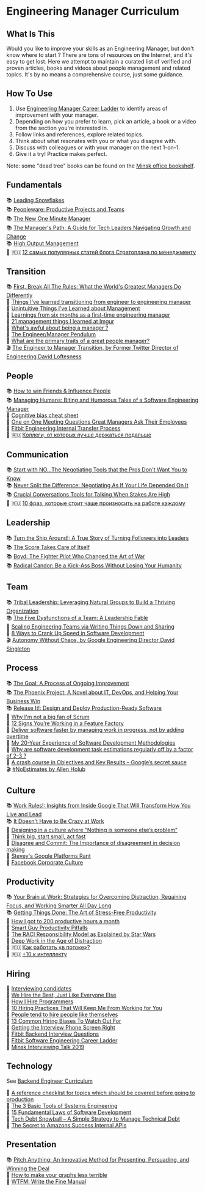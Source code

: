 # Engineering Manager Curriculum

## What Is This

Would you like to improve your skills as an Engineering Manager, but don't know where to start ? There are tons of resources on the Internet, and it's easy to get lost. Here we attempt to maintain a curated list of verified and proven articles, books and videos about people management and related topics. It's by no means a comprehensive course, just some guidance.

## How To Use

1. Use [Engineering Manager Career Ladder](https://wiki.fitbit.com/display/IPD/Software+Manager+Career+Ladder) to identify areas of improvement with your manager.
2. Depending on how you prefer to learn, pick an article, a book or a video from the section you're interested in. 
3. Follow links and references, explore related topics.
4. Think about what resonates with you or what you disagree with. 
5. Discuss with colleagues or with your manager on the next 1-on-1.
6. Give it a try! Practice makes perfect.

Note: some "dead tree" books can be found on the [Minsk office bookshelf](https://wiki.fitbit.com/display/intranet/Minsk+Bookshelf>).

## Fundamentals
📚 [Leading Snowflakes](https://leadingsnowflakes.com "Leading Snowflakes offers you proven tools and practices for improving your management skills that you can implement – starting today. It gives very concrete advice, and it explains the people side in terms of skills that may already be familiar to you as an engineer.")  
📚 [Peopleware: Productive Projects and Teams](https://www.amazon.com/dp/0321934113/ref=cm_sw_em_r_mt_dp_U_dEUTDbKXDMDVH "Think about the social and human issues in software development. This is the only way we’re going to make more humane, productive workplaces.")  
📚 [The New One Minute Manager](https://www.amazon.com/dp/8172234996/ref=cm_sw_em_r_mt_dp_U_5nUTDbCKMYCPS "It’s basically a short story about a manager who is very good at his job, particularly in one area. It’s like a GitHub gist that solves a problem in under 100 lines of code.")  
📚 [The Manager's Path: A Guide for Tech Leaders Navigating Growth and Change](https://www.amazon.com/dp/1491973897/ref=cm_sw_em_r_mt_dp_U_muUTDb1GWFGVB "What makes this book awesome is that it offers a clear and simple description of your responsibilities and goals at every step in the leadership ladder.")  
📚 [High Output Management](https://www.amazon.com/dp/0679762884/ref=cm_sw_em_r_mt_dp_U_WvUTDb7DE8BGY "A landmark book by Intel CEO Andy Grove. Introduced many of the management best practices such as 1-1, OKR, etc.")   
📃 🇷🇺 [12 самых популярных статей блога Стратоплана по менеджменту](https://habr.com/ru/company/stratoplan/blog/257301/)

## Transition
📚 [First, Break All The Rules: What the World's Greatest Managers Do Differently](https://www.amazon.com/dp/1595621113/ref=cm_sw_em_r_mt_dp_U_kDUTDbA313HF6 "You’re rarely given much training and the examples around you are often more of what *not* to do. This book is a compilation of over 80,000 managers and 2,000,000 employees studied by Gallup and the key actions they found that make great managers, which are not what you’d expect. ")   
📃 [Things I've learned transitioning from engineer to engineering manager](https://blog.pragmaticengineer.com/things-ive-learned-transitioning-from-engineer-to-engineering-manager/)  
📃 [Unintuitive Things I’ve Learned about Management](https://medium.com/the-year-of-the-looking-glass/unintuitive-things-i-ve-learned-about-management-f2c42d68604b#.2z9av4pzs)  
📃 [Learnings from six months as a first-time engineering manager](http://www.dein.fr/2014-01-29-learnings-from-six-months-as-a-first-time.html)  
📃 [21 management things I learned at Imgur](https://medium.com/@gerstenzang/21-management-things-i-learned-at-imgur-7abb72bdf8bf)  
📃 [What's awful about being a manager ?](https://www.onebigfluke.com/2016/04/whats-awful-building-software.html)   
📃 [The Engineer/Manager Pendulum](https://charity.wtf/2017/05/11/the-engineer-manager-pendulum/)  
📃 [What are the primary traits of a great people manager?](https://www.quora.com/What-are-the-primary-traits-of-a-great-people-manager)  
🎬 [The Engineer to Manager Transition, by Former Twitter Director of Engineering David Loftesness](https://www.youtube.com/watch?v=qaHEy1I2M5Q)  

## People
📚 [How to win Friends & Influence People](https://www.amazon.com/dp/8189297813/ref=cm_sw_em_r_mt_dp_U_WbUTDb5R9132C "This is literally a timeless classic for anyone interested in leadership.")     
📚 [Managing Humans: Biting and Humorous Tales of a Software Engineering Manager](https://www.amazon.com/dp/1484221575/ref=cm_sw_em_r_mt_dp_U_pwUTDb6X96D5A "Read hilarious stories with serious lessons that Michael Lopp extracts from his varied and sometimes bizarre experiences as a manager at Apple, Pinterest, Palantir, Netscape, Symantec, Slack, and Borland.")    
📃 [Cognitive bias cheat sheet](https://medium.com/better-humans/cognitive-bias-cheat-sheet-55a472476b18)  
📃 [One on One Meeting Questions Great Managers Ask Their Employees](https://medium.com/swlh/one-on-one-meeting-questions-great-managers-ask-their-employees-dfb33c31f2f2)   
📃 [Fitbit Engineering Internal Transfer Process](https://wiki.fitbit.com/display/IPD/Engineering+Internal+Transfer+Process)  
📃 🇷🇺 [Коллеги, от которых лучше держаться подальше](http://www.prostobankir.com.ua/hr/stati/kollegi_ot_kotoryh_luchshe_derzhatsya_podalshe)  

## Communication
📚 [Start with NO...The Negotiating Tools that the Pros Don't Want You to Know](https://www.amazon.com/dp/0609608002/ref=cm_sw_em_r_mt_dp_U_.DUTDbVBSXDZ7 "Start with No introduces a system of decision-based negotiation that teaches you how to understand and control these emotions. Think a win-win solution is the best way to make the deal? Think again.")  
📚 [Never Split the Difference: Negotiating As If Your Life Depended On It](https://www.amazon.com/dp/0062407805/ref=cm_sw_em_r_mt_dp_U_0XtUDbQR4JEJ3 "Negotiating in today’s world is a different game and there’s a constant power struggle between sides. The author of this book was a hostage negotiator, where saving half the hostages is not a success.")  
📚 [Crucial Conversations Tools for Talking When Stakes Are High](https://www.amazon.com/dp/0071771328/ref=cm_sw_em_r_mt_dp_U_FcUTDbTKRVNAW "Prepare for high-stakes situations. Transform anger and hurt feelings into powerful dialogue. Make it safe to talk about almost anything. Be persuasive, not abrasive")  
📃 🇷🇺 [10 фраз, которые стоит чаще произносить на работе каждому](https://lifehacker.ru/2018/01/31/10-fraz-na-rabote/)  

## Leadership
📚 [Turn the Ship Around!: A True Story of Turning Followers into Leaders](https://www.amazon.com/dp/1591846404/ref=cm_sw_em_r_mt_dp_U_ODUTDb7NJVZN6 "The best how-to manual anywhere for managers on delegating, training, and driving flawless execution.")  
📚 [The Score Takes Care of Itself](https://www.amazon.com/dp/1591843472/ref=cm_sw_em_r_mt_dp_U_.HfUDbVJTPMKN "Bill Walsh is one of the most successful coaches in NFL history and more of his assistants went on to be successful head coaches than any other ever. This is his defacto book on his leadership approach and is filled with great insights.")  
📚 [Boyd: The Fighter Pilot Who Changed the Art of War](https://www.amazon.com/dp/0316796883/ref=cm_sw_em_r_mt_dp_U_lKtUDbMNYEY3C "John Boyd may be the most remarkable unsung hero in all of American military history.")  
📚 [Radical Candor: Be a Kick-Ass Boss Without Losing Your Humanity](https://www.amazon.com/dp/1250235375/ref=cm_sw_em_r_mt_dp_U_SeTTDb3S8TWMS "Radical Candor is a framework on how to relate to people. Striving to achieve even 50% of it will make you a better leader.")    

## Team
📚 [Tribal Leadership: Leveraging Natural Groups to Build a Thriving Organization](https://www.amazon.com/dp/0061251321/ref=cm_sw_em_r_mt_dp_U_cTfUDbV8QS2GY "If you read only one book on culture, this is the one to read. It has an easy to follow process for identifying where you and your company are at and specifically how to get everyone on your team to a higher level.")  
📚 [The Five Dysfunctions of a Team: A Leadership Fable](https://www.amazon.com/dp/0787960756/ref=cm_sw_em_r_mt_dp_U_-IUTDbNZAPDQZ "Throughout the story, author reveals the five dysfunctions which go to the very heart of why teams even the best ones-often struggle. He outlines a powerful model and actionable steps that can be used to overcome these common hurdles and build a cohesive, effective team.")  
📃 [Scaling Engineering Teams via Writing Things Down and Sharing](https://blog.pragmaticengineer.com/scaling-engineering-teams-via-writing-things-down-rfcs/)  
📃 [8 Ways to Crank Up Speed in Software Development](https://www.targetprocess.com/articles/speed-in-software-development/)  
🎬 [Autonomy Without Chaos, by Google Engineering Director David Singleton](https://www.youtube.com/watch?v=RKgZmHhSD9I)  

## Process
📚 [The Goal: A Process of Ongoing Improvement](https://www.amazon.com/dp/0884271951/ref=cm_sw_em_r_mt_dp_U_RDUTDbDTVV4YM "Alex Rogo is a harried plant manager working ever more desperately to try improve performance. His factory is rapidly heading for disaster. So is his marriage. He has ninety days to save his plant - or it will be closed by corporate HQ, with hundreds of job losses.")  
📚 [The Phoenix Project: A Novel about IT, DevOps, and Helping Your Business Win](https://www.amazon.com/dp/1942788290/ref=cm_sw_em_r_mt_dp_U_MDUTDb4JFEG2A "Bill, an IT manager at Parts Unlimited, has been tasked with taking on a project critical to the future of the business, code named Phoenix Project. But the project is massively over budget and behind schedule. The CEO demands Bill must fix the mess in ninety days or else Bill's entire department will be outsourced.")    
📚 [Release It!: Design and Deploy Production-Ready Software](https://www.amazon.com/dp/1680502395/ref=cm_sw_em_r_mt_dp_U_FTUTDbZ2P8HDZ "The author shows you how to create systems that run longer, with fewer failures, and recover better when bad things happen.")  
📃 [Why I'm not a big fan of Scrum](http://okigiveup.net/not-big-fan-of-scrum/)  
📃 [12 Signs You’re Working in a Feature Factory](https://cutle.fish/blog/12-signs-youre-working-in-a-feature-factory#.a6e2c4cev)  
📃 [Deliver software faster by managing work in progress, not by adding overtime](https://developers.soundcloud.com/blog/deliver-software-faster-by-managing-work-in-progress-not-by-adding-overtime)  
📃 [My 20-Year Experience of Software Development Methodologies](https://zwischenzugs.com/2017/10/15/my-20-year-experience-of-software-development-methodologies/)  
📃 [Why are software development task estimations regularly off by a factor of 2-3 ?](https://www.quora.com/Engineering-Management/Why-are-software-development-task-estimations-regularly-off-by-a-factor-of-2-3/answer/Michael-Wolfe?srid=24b&share=1)  
📃 [A crash course in Objectives and Key Results – Google’s secret sauce](https://www.perdoo.com/blog/a-crash-course-okr/)  
🎬 [#NoEstimates by Allen Holub](https://www.youtube.com/watch?v=QVBlnCTu9Ms)  

## Culture
📚 [Work Rules!: Insights from Inside Google That Will Transform How You Live and Lead](https://www.amazon.com/dp/1455554790/ref=cm_sw_em_r_mt_dp_U_DDUTDb28VXZCW "The book provides teaching examples from a range of industries-including lauded companies that happen to be hideous places to work and little-known companies that achieve spectacular results by valuing and listening to their employees.")  
📚 [It Doesn't Have to Be Crazy at Work](https://www.amazon.com/dp/0062874780/ref=cm_sw_em_r_mt_dp_U_nEUTDbRVTFM30 "The authors of the broadly reject the prevailing notion that long hours, aggressive hustle, and 'whatever it takes' are required to run a successful business today. 'Calm' has been the cornerstone of their company's culture since Basecamp began twenty years ago.")   
📃 [Designing in a culture where “Nothing is someone else’s problem”](https://medium.com/conveyor-ideas/designing-in-a-culture-where-nothing-is-someone-else-s-problem-8b9040f40d33)  
📃 [Think big, start small, act fast](https://hackernoon.com/think-big-start-small-act-fast-6fdab1f771ea)  
📃 [Disagree and Commit: The Importance of disagreement in decision making](https://hackernoon.com/disagree-and-commit-the-importance-of-disagreement-in-decision-making-b31d1b5f1bdc)  
📃 [Stevey's Google Platforms Rant](https://gist.github.com/chitchcock/1281611)  
📃 [Facebook Corporate Culture](https://www.linkedin.com/pulse/6-posters-reflect-facebook-corporate-culture-cenk-eser/)  

## Productivity
📚 [Your Brain at Work: Strategies for Overcoming Distraction, Regaining Focus, and Working Smarter All Day Long](https://www.amazon.com/dp/0061771295/ref=cm_sw_em_r_mt_dp_U_8pUTDbMZ23JHA "The author burrows deep inside the heads of one modern two-career couple to examine how each partner processes the workday―revealing how a more nuanced understanding of the brain can allow us to better organize, prioritize, recall, and sort our daily lives.")  
📚 [Getting Things Done: The Art of Stress-Free Productivity](https://www.amazon.com/dp/0143126563/ref=cm_sw_em_r_mt_dp_U_vqUTDb6QFY838 "“GTD” is now shorthand for an entire way of approaching professional and personal tasks, and has spawned an entire culture of websites, organizational tools, seminars, and offshoots.")  
📃 [How I got to 200 productive hours a month](https://qotoqot.com/blog/improving-focus/)  
📃 [Smart Guy Productivity Pitfalls](http://bookofhook.blogspot.com/2013/03/smart-guy-productivity-pitfalls.html?m=1)  
📃 [The RACI Responsibility Model as Explained by Star Wars](https://www.linkedin.com/pulse/raci-responsibility-model-explained-star-wars-matthew-inman/)  
📃 [Deep Work in the Age of Distraction](https://www.7pace.com/blog/deep-work-in-the-age-of-distraction)  
📃 🇷🇺 [Как работать «в потоке»?](https://habr.com/ru/post/117176/)  
📃 🇷🇺 [+10 к интеллекту](https://habr.com/ru/post/135075/)

## Hiring
📃 [Interviewing candidates](https://ericlippert.com/2015/06/08/interviewing-candidates/)  
📃 [We Hire the Best, Just Like Everyone Else](https://blog.codinghorror.com/we-hire-the-best-just-like-everyone-else/)  
📃 [How I Hire Programmers](http://www.aaronsw.com/weblog/hiring)  
📃 [10 Hiring Practices That Will Keep Me From Working for You](https://dev.to/jacobherrington/10-hiring-practices-that-will-keep-me-from-working-for-you-32o5)  
📃 [People tend to hire people like themselves](https://medium.com/@ltelkins/news-flash-people-tend-to-hire-people-like-themselves-61afd132b3fd)  
📃 [13 Common Hiring Biases To Watch Out For](https://harver.com/blog/hiring-biases/)   
📃 [Getting the Interview Phone Screen Right](https://blog.codinghorror.com/getting-the-interview-phone-screen-right/)  
📃 [Fitbit Backend Interview Questions](https://wiki.fitbit.com/display/dev/Backend+Interview+Questions)  
📃 [Fitbit Software Engineering Career Ladder](https://wiki.fitbit.com/display/IPD/Software+Engineering+Career+Ladder)   
📃 [Minsk Interviewing Talk 2019](https://docs.google.com/presentation/d/1j_eoJyRICMd2R1iK1ZVMKyIi6N6UXQb0th6wWXy3vpg/edit?usp=sharing)  

## Technology
See [Backend Engineer Curriculum](../eng-curriculum.md)  

📃 [A reference checklist for topics which should be covered before going to production](https://github.com/mtdvio/going-to-production)  
📃 [The 3 Basic Tools of Systems Engineering](http://widgetsandshit.com/teddziuba/2010/12/the-3-basic-tools-of-systems-engineering.html)  
📃 [15 Fundamental Laws of Software Development](https://www.exceptionnotfound.net/fundamental-laws-of-software-development/)  
📃 [Tech Debt Snowball – A Simple Strategy to Manage Technical Debt](https://www.alexkras.com/tech-debt-snowball-a-simple-strategy-to-manage-technical-debt/)  
📃 [The Secret to Amazons Success Internal APIs](https://apievangelist.com/2012/01/12/the-secret-to-amazons-success-internal-apis/)  

## Presentation
📚 [Pitch Anything: An Innovative Method for Presenting, Persuading, and Winning the Deal](https://www.amazon.com/dp/0071752854/ref=cm_sw_em_r_mt_dp_U_2XtUDb0PJHDZ8 "This book breaks down a great step-by-step process to control a discussion and steer it to you make the strongest case you can.")  
📃 [How to make your graphs less terrible](https://imgur.com/WntrM6p)  
📃 [WTFM: Write the Fine Manual](https://docs.google.com/presentation/d/1plJbtQZXKBymEiw9sYy9xqnzMleWuYO461R3VrocOWQ/edit?usp=sharing)  


